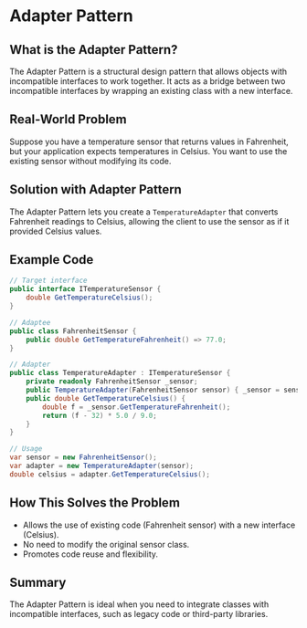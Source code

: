 # Adapter Pattern

## What is the Adapter Pattern?
The Adapter Pattern is a structural design pattern that allows objects with incompatible interfaces to work together. It acts as a bridge between two incompatible interfaces by wrapping an existing class with a new interface.

## Real-World Problem
Suppose you have a temperature sensor that returns values in Fahrenheit, but your application expects temperatures in Celsius. You want to use the existing sensor without modifying its code.

## Solution with Adapter Pattern
The Adapter Pattern lets you create a `TemperatureAdapter` that converts Fahrenheit readings to Celsius, allowing the client to use the sensor as if it provided Celsius values.

## Example Code
```csharp
// Target interface
public interface ITemperatureSensor {
    double GetTemperatureCelsius();
}

// Adaptee
public class FahrenheitSensor {
    public double GetTemperatureFahrenheit() => 77.0;
}

// Adapter
public class TemperatureAdapter : ITemperatureSensor {
    private readonly FahrenheitSensor _sensor;
    public TemperatureAdapter(FahrenheitSensor sensor) { _sensor = sensor; }
    public double GetTemperatureCelsius() {
        double f = _sensor.GetTemperatureFahrenheit();
        return (f - 32) * 5.0 / 9.0;
    }
}

// Usage
var sensor = new FahrenheitSensor();
var adapter = new TemperatureAdapter(sensor);
double celsius = adapter.GetTemperatureCelsius();
```

## How This Solves the Problem
- Allows the use of existing code (Fahrenheit sensor) with a new interface (Celsius).
- No need to modify the original sensor class.
- Promotes code reuse and flexibility.

## Summary
The Adapter Pattern is ideal when you need to integrate classes with incompatible interfaces, such as legacy code or third-party libraries.
